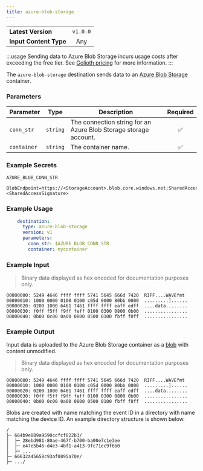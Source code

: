```yaml
---
title: azure-blob-storage
---
```


|   |   |
|---|:---:|
|__Latest Version__| `v1.0.0` |
|__Input Content Type__| Any |

:::usage
Sending data to Azure Blob Storage incurs usage costs after exceeding the free
tier. See [Golioth pricing](https://golioth.io/pricing) for more information.
:::

The `azure-blob-storage` destination sends data to an [Azure Blob
Storage](https://azure.microsoft.com/en-us/products/storage/blobs) container.

### Parameters

|Parameter|Type|Description|Required|
|---|---|---|:---:|
|`conn_str`|`string`| The connection string for an Azure Blob Storage storage account. |✅|
|`container`|`string`| The container name. |✅|

### Example Secrets

`AZURE_BLOB_CONN_STR`
```
BlobEndpoint=https://<StorageAccount>.blob.core.windows.net;SharedAccessSignature=<SharedAccessSignature>
```

### Example Usage

```yaml
    destination:
      type: azure-blob-storage
      version: v1
      parameters:
        conn_str: $AZURE_BLOB_CONN_STR
        container: mycontainer
```

### Example Input

> Binary data displayed as hex encoded for documentation purposes only.

```
00000000: 5249 4646 ffff ffff 5741 5645 666d 7420  RIFF....WAVEfmt
00000010: 1000 0000 0100 0100 c05d 0000 80bb 0000  .........]......
00000020: 0200 1000 6461 7461 ffff ffff eaff edff  ....data........
00000030: f0ff f5ff f9ff feff 0100 0300 0800 0b00  ................
00000040: 0b00 0c00 0a00 0800 0500 0100 fbff f8ff  ................
```

### Example Output

Input data is uploaded to the Azure Blob Storage container as a
[blob](https://learn.microsoft.com/en-us/azure/storage/blobs/storage-blobs-introduction#blobs)
with content unmodified.

> Binary data displayed as hex encoded for documentation purposes only.

```
00000000: 5249 4646 ffff ffff 5741 5645 666d 7420  RIFF....WAVEfmt
00000010: 1000 0000 0100 0100 c05d 0000 80bb 0000  .........]......
00000020: 0200 1000 6461 7461 ffff ffff eaff edff  ....data........
00000030: f0ff f5ff f9ff feff 0100 0300 0800 0b00  ................
00000040: 0b00 0c00 0a00 0800 0500 0100 fbff f8ff  ................
```

Blobs are created with name matching the event ID in a directory with
name matching the device ID. An example directory structure is shown below.

```
/
├─ 664b9e889a9590ccfcf822b3/
│  ├─ 28ebd981-80ae-467f-b700-ba00e7c1e3ee
│  ├─ e47e5b46-d4e3-4bf1-a413-9fc71ec9f6b0
│  ├─ ...
├─ 66632a45658c93af0895a70e/
├─ .../
```
